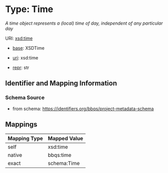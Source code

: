 # Type: Time




_A time object represents a (local) time of day, independent of any particular day_



URI: [xsd:time](http://www.w3.org/2001/XMLSchema#time)

* [base](https://w3id.org/linkml/base): XSDTime

* [uri](https://w3id.org/linkml/uri): xsd:time

* [repr](https://w3id.org/linkml/repr): str








## Identifier and Mapping Information







### Schema Source


* from schema: https://identifiers.org/bbqs/project-metadata-schema




## Mappings

| Mapping Type | Mapped Value |
| ---  | ---  |
| self | xsd:time |
| native | bbqs:time |
| exact | schema:Time |



